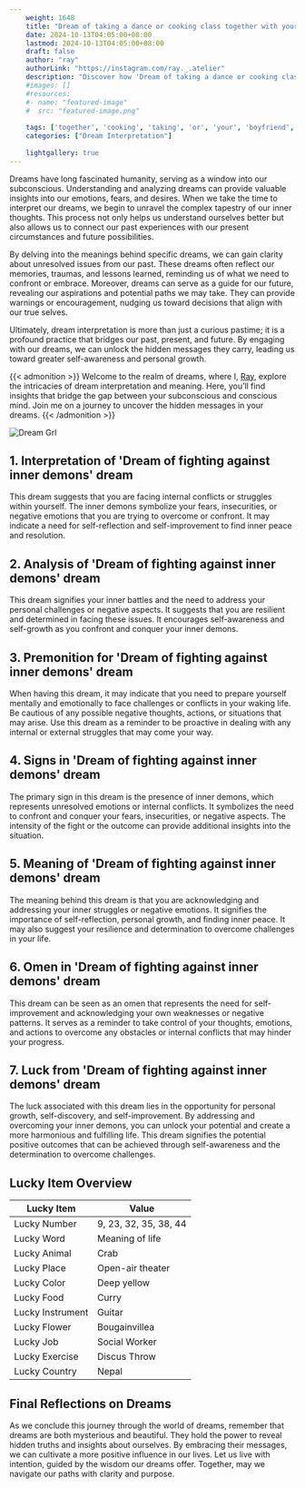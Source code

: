 ```yaml
---
    weight: 1648
    title: "Dream of taking a dance or cooking class together with your boyfriend"  # Assuming 'title' column exists
    date: 2024-10-13T04:05:00+08:00
    lastmod: 2024-10-13T04:05:00+08:00
    draft: false
    author: "ray"
    authorLink: "https://instagram.com/ray._.atelier"
    description: "Discover how 'Dream of taking a dance or cooking class together with your boyfriend' can interpret your future and uncover its significant meanings in your life."
    #images: []
    #resources:
    #- name: "featured-image"
    #  src: "featured-image.png"
    
    tags: ['together', 'cooking', 'taking', 'or', 'your', 'boyfriend', 'Dream', 'class', 'a', 'of', 'with', 'dance']
    categories: ["Dream Interpretation"]
    
    lightgallery: true
---
```

    
Dreams have long fascinated humanity, serving as a window into our subconscious. Understanding and analyzing dreams can provide valuable insights into our emotions, fears, and desires. When we take the time to interpret our dreams, we begin to unravel the complex tapestry of our inner thoughts. This process not only helps us understand ourselves better but also allows us to connect our past experiences with our present circumstances and future possibilities.

By delving into the meanings behind specific dreams, we can gain clarity about unresolved issues from our past. These dreams often reflect our memories, traumas, and lessons learned, reminding us of what we need to confront or embrace. Moreover, dreams can serve as a guide for our future, revealing our aspirations and potential paths we may take. They can provide warnings or encouragement, nudging us toward decisions that align with our true selves.

Ultimately, dream interpretation is more than just a curious pastime; it is a profound practice that bridges our past, present, and future. By engaging with our dreams, we can unlock the hidden messages they carry, leading us toward greater self-awareness and personal growth.

{{< admonition >}}
Welcome to the realm of dreams, where I, [Ray](https://instagram.com/ray._.atelier), explore the intricacies of dream interpretation and meaning. Here, you’ll find insights that bridge the gap between your subconscious and conscious mind. Join me on a journey to uncover the hidden messages in your dreams.
{{< /admonition >}}

![Dream Grl](https://cdn.pixabay.com/photo/2017/11/02/03/35/gothic-2910057_1280.jpg "Dream Grl")

## 1. Interpretation of 'Dream of fighting against inner demons' dream
 This dream suggests that you are facing internal conflicts or struggles within yourself. The inner demons symbolize your fears, insecurities, or negative emotions that you are trying to overcome or confront. It may indicate a need for self-reflection and self-improvement to find inner peace and resolution.

## 2. Analysis of 'Dream of fighting against inner demons' dream
 This dream signifies your inner battles and the need to address your personal challenges or negative aspects. It suggests that you are resilient and determined in facing these issues. It encourages self-awareness and self-growth as you confront and conquer your inner demons.

## 3. Premonition for 'Dream of fighting against inner demons' dream
 When having this dream, it may indicate that you need to prepare yourself mentally and emotionally to face challenges or conflicts in your waking life. Be cautious of any possible negative thoughts, actions, or situations that may arise. Use this dream as a reminder to be proactive in dealing with any internal or external struggles that may come your way.

## 4. Signs in 'Dream of fighting against inner demons' dream
 The primary sign in this dream is the presence of inner demons, which represents unresolved emotions or internal conflicts. It symbolizes the need to confront and conquer your fears, insecurities, or negative aspects. The intensity of the fight or the outcome can provide additional insights into the situation.

## 5. Meaning of 'Dream of fighting against inner demons' dream
 The meaning behind this dream is that you are acknowledging and addressing your inner struggles or negative emotions. It signifies the importance of self-reflection, personal growth, and finding inner peace. It may also suggest your resilience and determination to overcome challenges in your life.

## 6. Omen in 'Dream of fighting against inner demons' dream
 This dream can be seen as an omen that represents the need for self-improvement and acknowledging your own weaknesses or negative patterns. It serves as a reminder to take control of your thoughts, emotions, and actions to overcome any obstacles or internal conflicts that may hinder your progress.

## 7. Luck from 'Dream of fighting against inner demons' dream
 The luck associated with this dream lies in the opportunity for personal growth, self-discovery, and self-improvement. By addressing and overcoming your inner demons, you can unlock your potential and create a more harmonious and fulfilling life. This dream signifies the potential positive outcomes that can be achieved through self-awareness and the determination to overcome challenges.

## Lucky Item Overview
| Lucky Item          | Value              |
|---------------|--------------------|
| Lucky Number        | 9, 23, 32, 35, 38, 44  |
| Lucky Word          | Meaning of life |
| Lucky Animal        | Crab |
| Lucky Place         | Open-air theater     |
| Lucky Color         | Deep yellow     |
| Lucky Food          | Curry      |
| Lucky Instrument    | Guitar |
| Lucky Flower        | Bougainvillea    |
| Lucky Job           | Social Worker       |
| Lucky Exercise      | Discus Throw  |
| Lucky Country       | Nepal    |


##  Final Reflections on Dreams

As we conclude this journey through the world of dreams, remember that dreams are both mysterious and beautiful. They hold the power to reveal hidden truths and insights about ourselves. By embracing their messages, we can cultivate a more positive influence in our lives. Let us live with intention, guided by the wisdom our dreams offer. Together, may we navigate our paths with clarity and purpose.
